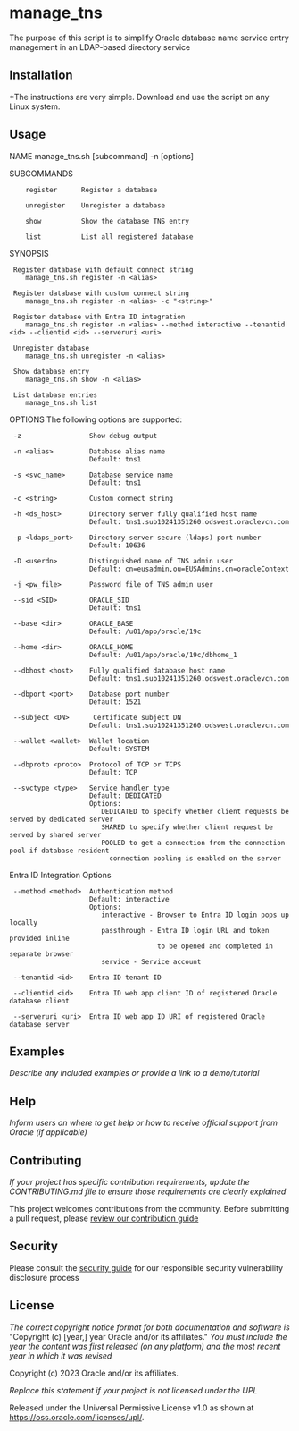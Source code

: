 # manage_tns

The purpose of this script is to simplify Oracle database name service entry management in an LDAP-based directory service

## Installation

*The instructions are very simple. Download and use the script on any Linux system.

## Usage

NAME
     manage_tns.sh [subcommand] -n <alias> [options]

SUBCOMMANDS

        register      Register a database

        unregister    Unregister a database

        show          Show the database TNS entry

        list          List all registered database

SYNOPSIS

     Register database with default connect string
        manage_tns.sh register -n <alias>

     Register database with custom connect string
        manage_tns.sh register -n <alias> -c "<string>"

     Register database with Entra ID integration
        manage_tns.sh register -n <alias> --method interactive --tenantid <id> --clientid <id> --serveruri <uri>

     Unregister database
        manage_tns.sh unregister -n <alias>

     Show database entry
        manage_tns.sh show -n <alias>

     List database entries
        manage_tns.sh list

OPTIONS
     The following options are supported:

     -z                 Show debug output

     -n <alias>         Database alias name
                        Default: tns1

     -s <svc_name>      Database service name
                        Default: tns1

     -c <string>        Custom connect string

     -h <ds_host>       Directory server fully qualified host name
                        Default: tns1.sub10241351260.odswest.oraclevcn.com

     -p <ldaps_port>    Directory server secure (ldaps) port number
                        Default: 10636

     -D <userdn>        Distinguished name of TNS admin user
                        Default: cn=eusadmin,ou=EUSAdmins,cn=oracleContext

     -j <pw_file>       Password file of TNS admin user

     --sid <SID>        ORACLE_SID
                        Default: tns1

     --base <dir>       ORACLE_BASE
                        Default: /u01/app/oracle/19c

     --home <dir>       ORACLE_HOME
                        Default: /u01/app/oracle/19c/dbhome_1

     --dbhost <host>    Fully qualified database host name 
                        Default: tns1.sub10241351260.odswest.oraclevcn.com

     --dbport <port>    Database port number
                        Default: 1521

     --subject <DN>      Certificate subject DN
                        Default: tns1.sub10241351260.odswest.oraclevcn.com

     --wallet <wallet>  Wallet location
                        Default: SYSTEM

     --dbproto <proto>  Protocol of TCP or TCPS
                        Default: TCP

     --svctype <type>   Service handler type
                        Default: DEDICATED
                        Options:
                           DEDICATED to specify whether client requests be served by dedicated server
                           SHARED to specify whether client request be served by shared server
                           POOLED to get a connection from the connection pool if database resident 
                             connection pooling is enabled on the server

Entra ID Integration Options

     --method <method>  Authentication method
                        Default: interactive
                        Options:
                           interactive - Browser to Entra ID login pops up locally
                           passthrough - Entra ID login URL and token provided inline
                                         to be opened and completed in separate browser
                           service - Service account

     --tenantid <id>    Entra ID tenant ID

     --clientid <id>    Entra ID web app client ID of registered Oracle database client

     --serveruri <uri>  Entra ID web app ID URI of registered Oracle database server


## Examples

*Describe any included examples or provide a link to a demo/tutorial*

## Help

*Inform users on where to get help or how to receive official support from Oracle (if applicable)*

## Contributing

*If your project has specific contribution requirements, update the CONTRIBUTING.md file to ensure those requirements are clearly explained*

This project welcomes contributions from the community. Before submitting a pull request, please [review our contribution guide](./CONTRIBUTING.md)

## Security

Please consult the [security guide](./SECURITY.md) for our responsible security vulnerability disclosure process

## License

*The correct copyright notice format for both documentation and software is*
    "Copyright (c) [year,] year Oracle and/or its affiliates."
*You must include the year the content was first released (on any platform) and the most recent year in which it was revised*

Copyright (c) 2023 Oracle and/or its affiliates.

*Replace this statement if your project is not licensed under the UPL*

Released under the Universal Permissive License v1.0 as shown at
<https://oss.oracle.com/licenses/upl/>.
